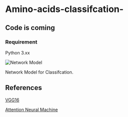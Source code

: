 # Amino-acids-classifcation-

## Code is coming


### Requirement
Python 3.xx




![Network Model](https://github.com/say2sarwar/DeepAcid/blob/master/Images/model2.png)

Network Model for Classifcation. 

## References

[VGG16](https://arxiv.org/abs/1409.1556)

[Attention Neural Machine](https://arxiv.org/abs/1508.04025)

